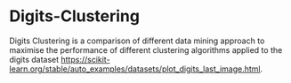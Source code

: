 # Digits-Clustering

Digits Clustering is a comparison of different data mining approach to maximise the performance of different clustering algorithms applied to the digits dataset https://scikit-learn.org/stable/auto_examples/datasets/plot_digits_last_image.html. <br>
